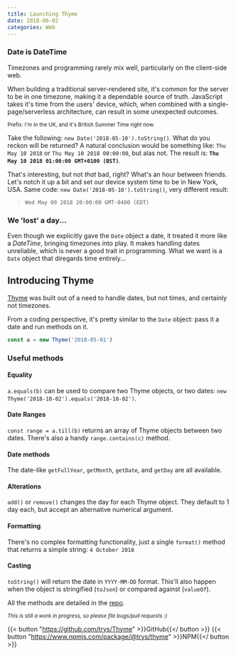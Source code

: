 ```yaml
---
title: Launching Thyme
date: 2018-06-02
categories: Web
---
```


### Date is DateTime

Timezones and programming rarely mix well, particularly on the client-side web.

When building a traditional server-rendered site, it's common for the server to be in one timezone, making it a dependable source of truth. JavaScript takes it's time from the users' device, which, when combined with a single-page/serverless architecture, can result in some unexpected outcomes.

<small>Prefix: I'm in the UK, and it's British Summer Time right now.</small>

Take the following: `new Date('2018-05-10').toString()`. What do you reckon will be returned? A natural conclusion would be something like: `Thu May 10 2018` or `Thu May 10 2018 00:00:00`, but alas not. The result is: **`Thu May 10 2018 01:00:00 GMT+0100 (BST)`**.

That's interesting, but not _that_ bad, right? What's an hour between friends. Let's notch it up a bit and set our device system time to be in New York, USA. Same code: `new Date('2018-05-10').toString()`, very different result:

> `Wed May 09 2018 20:00:00 GMT-0400 (EDT)`

### We 'lost' a day...

Even though we explicitly gave the `Date` object a date, it treated it more like a _DateTime_, bringing timezones into play. It makes handling dates unreliable, which is never a good trait in programming. What we want is a `Date` object that diregards time entirely...


## Introducing Thyme

[Thyme](https://github.com/trys/Thyme) was built out of a need to handle dates, but not times, and certainly not timezones. 

From a coding perspective, it's pretty similar to the `Date` object: pass it a date and run methods on it.

```js
const a = new Thyme('2018-05-01')
```

### Useful methods

#### Equality
`a.equals(b)` can be used to compare two Thyme objects, or two dates: `new Thyme('2018-10-02').equals('2018-10-02')`.

#### Date Ranges
`const range = a.till(b)` returns an array of Thyme objects between two dates. There's also a handy `range.contains(c)` method.

#### Date methods
The date-like `getFullYear`, `getMonth`, `getDate`, and `getDay` are all available.

#### Alterations
`add()` or `remove()` changes the day for each Thyme object. They default to 1 day each, but accept an alternative numerical argument.

#### Formatting
There's no complex formatting functionality, just a single `format()` method that returns a simple string: `4 October 2018`

#### Casting
`toString()` will return the date in `YYYY-MM-DD` format. This'll also happen when the object is stringified (`toJson`) or compared against (`valueOf`).

All the methods are detailed in the [repo](https://github.com/trys/Thyme).

<small>_This is still a work in progress, so please file bugs/pull requests :)_</small>

{{< button "https://github.com/trys/Thyme" >}}GitHub{{</ button >}} {{< button "https://www.npmjs.com/package/@trys/thyme" >}}NPM{{</ button >}}

